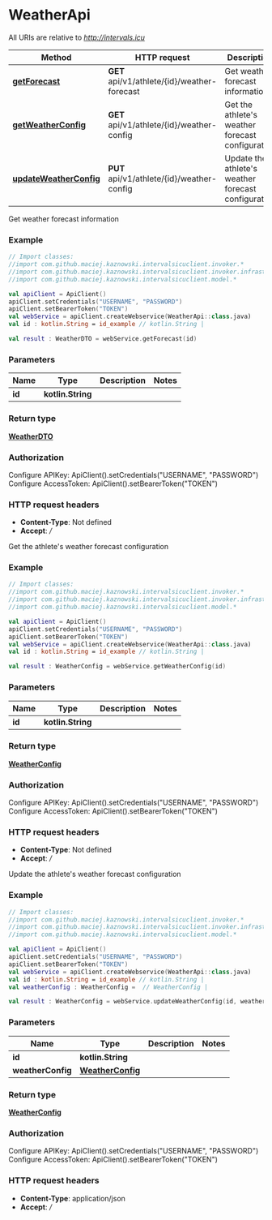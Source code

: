 # WeatherApi

All URIs are relative to *http://intervals.icu*

Method | HTTP request | Description
------------- | ------------- | -------------
[**getForecast**](WeatherApi.md#getForecast) | **GET** api/v1/athlete/{id}/weather-forecast | Get weather forecast information
[**getWeatherConfig**](WeatherApi.md#getWeatherConfig) | **GET** api/v1/athlete/{id}/weather-config | Get the athlete&#39;s weather forecast configuration
[**updateWeatherConfig**](WeatherApi.md#updateWeatherConfig) | **PUT** api/v1/athlete/{id}/weather-config | Update the athlete&#39;s weather forecast configuration



Get weather forecast information

### Example
```kotlin
// Import classes:
//import com.github.maciej.kaznowski.intervalsicuclient.invoker.*
//import com.github.maciej.kaznowski.intervalsicuclient.invoker.infrastructure.*
//import com.github.maciej.kaznowski.intervalsicuclient.model.*

val apiClient = ApiClient()
apiClient.setCredentials("USERNAME", "PASSWORD")
apiClient.setBearerToken("TOKEN")
val webService = apiClient.createWebservice(WeatherApi::class.java)
val id : kotlin.String = id_example // kotlin.String | 

val result : WeatherDTO = webService.getForecast(id)
```

### Parameters

Name | Type | Description  | Notes
------------- | ------------- | ------------- | -------------
 **id** | **kotlin.String**|  |

### Return type

[**WeatherDTO**](WeatherDTO.md)

### Authorization


Configure APIKey:
    ApiClient().setCredentials("USERNAME", "PASSWORD")
Configure AccessToken:
    ApiClient().setBearerToken("TOKEN")

### HTTP request headers

 - **Content-Type**: Not defined
 - **Accept**: */*


Get the athlete&#39;s weather forecast configuration

### Example
```kotlin
// Import classes:
//import com.github.maciej.kaznowski.intervalsicuclient.invoker.*
//import com.github.maciej.kaznowski.intervalsicuclient.invoker.infrastructure.*
//import com.github.maciej.kaznowski.intervalsicuclient.model.*

val apiClient = ApiClient()
apiClient.setCredentials("USERNAME", "PASSWORD")
apiClient.setBearerToken("TOKEN")
val webService = apiClient.createWebservice(WeatherApi::class.java)
val id : kotlin.String = id_example // kotlin.String | 

val result : WeatherConfig = webService.getWeatherConfig(id)
```

### Parameters

Name | Type | Description  | Notes
------------- | ------------- | ------------- | -------------
 **id** | **kotlin.String**|  |

### Return type

[**WeatherConfig**](WeatherConfig.md)

### Authorization


Configure APIKey:
    ApiClient().setCredentials("USERNAME", "PASSWORD")
Configure AccessToken:
    ApiClient().setBearerToken("TOKEN")

### HTTP request headers

 - **Content-Type**: Not defined
 - **Accept**: */*


Update the athlete&#39;s weather forecast configuration

### Example
```kotlin
// Import classes:
//import com.github.maciej.kaznowski.intervalsicuclient.invoker.*
//import com.github.maciej.kaznowski.intervalsicuclient.invoker.infrastructure.*
//import com.github.maciej.kaznowski.intervalsicuclient.model.*

val apiClient = ApiClient()
apiClient.setCredentials("USERNAME", "PASSWORD")
apiClient.setBearerToken("TOKEN")
val webService = apiClient.createWebservice(WeatherApi::class.java)
val id : kotlin.String = id_example // kotlin.String | 
val weatherConfig : WeatherConfig =  // WeatherConfig | 

val result : WeatherConfig = webService.updateWeatherConfig(id, weatherConfig)
```

### Parameters

Name | Type | Description  | Notes
------------- | ------------- | ------------- | -------------
 **id** | **kotlin.String**|  |
 **weatherConfig** | [**WeatherConfig**](WeatherConfig.md)|  |

### Return type

[**WeatherConfig**](WeatherConfig.md)

### Authorization


Configure APIKey:
    ApiClient().setCredentials("USERNAME", "PASSWORD")
Configure AccessToken:
    ApiClient().setBearerToken("TOKEN")

### HTTP request headers

 - **Content-Type**: application/json
 - **Accept**: */*

